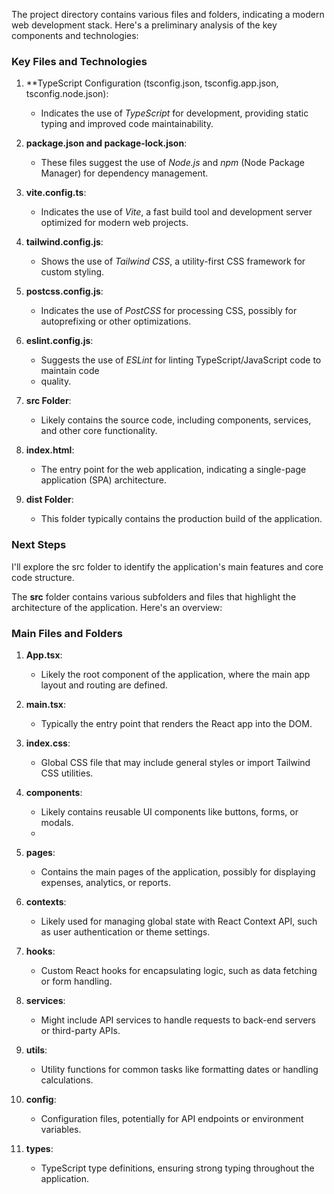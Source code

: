 The project directory contains various files and folders, indicating a modern web development stack. Here's a preliminary analysis of the key components and technologies:

### Key Files and Technologies
1. **TypeScript Configuration (tsconfig.json, tsconfig.app.json, tsconfig.node.json):
   - Indicates the use of *TypeScript* for development, providing static typing and improved code maintainability.
   
2. **package.json and package-lock.json**:
   - These files suggest the use of *Node.js* and *npm* (Node Package Manager) for dependency management.
   
3. **vite.config.ts**:
   - Indicates the use of *Vite*, a fast build tool and development server optimized for modern web projects.
   
4. **tailwind.config.js**:
   - Shows the use of *Tailwind CSS*, a utility-first CSS framework for custom styling.
   
5. **postcss.config.js**:
   - Indicates the use of *PostCSS* for processing CSS, possibly for autoprefixing or other optimizations.

6. **eslint.config.js**:
   - Suggests the use of *ESLint* for linting TypeScript/JavaScript code to maintain code
   - quality.

7. **src Folder**:
   - Likely contains the source code, including components, services, and other core functionality.

8. **index.html**:
   - The entry point for the web application, indicating a single-page application (SPA) architecture.

9. **dist Folder**:
   - This folder typically contains the production build of the application.

### Next Steps
I'll explore the src folder to identify the application's main features and core code structure.

The **src** folder contains various subfolders and files that highlight the architecture of the application. Here's an overview:

### Main Files and Folders
1. **App.tsx**:
   - Likely the root component of the application, where the main app layout and routing are defined.
   
2. **main.tsx**:
   - Typically the entry point that renders the React app into the DOM.

3. **index.css**:
   - Global CSS file that may include general styles or import Tailwind CSS utilities.

4. **components**:
   - Likely contains reusable UI components like buttons, forms, or modals.
   -
5. **pages**:
   - Contains the main pages of the application, possibly for displaying expenses, analytics, or reports.

6. **contexts**:
   - Likely used for managing global state with React Context API, such as user authentication or theme settings.

7. **hooks**:
   - Custom React hooks for encapsulating logic, such as data fetching or form handling.

8. **services**:
   - Might include API services to handle requests to back-end servers or third-party APIs.

9. **utils**:
   - Utility functions for common tasks like formatting dates or handling calculations.

10. **config**:
    - Configuration files, potentially for API endpoints or environment variables.

11. **types**:
    - TypeScript type definitions, ensuring strong typing throughout the application.


